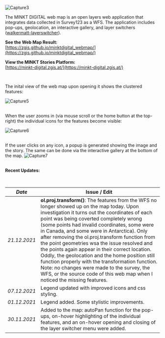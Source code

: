![Capture3](https://user-images.githubusercontent.com/81073205/152939922-2dc2d2c5-208f-4eef-807f-2048b539101b.PNG)

The MINKT DIGITAL web map is an open layers web application that integrates data collected in Survey123 as a WFS. The application includes pop-ups, geolocation, an interactive gallery, and layer switchers ([walkermatt-layerswitcher](https://github.com/walkermatt/ol-layerswitcher)).

**See the Web Map Result:** <br/>
[https://zgis.github.io/minktdigital_webmap/](https://zgis.github.io/minktdigital_webmap/)

**View the MINKT Stories Platform:** <br/>
[https://minkt-digital.zgis.at/](https://minkt-digital.zgis.at/)


<br/>

The inital view of the web map upon opening it shows the clustered features:

![Capture5](https://user-images.githubusercontent.com/81073205/152940001-65e11f41-3453-48bf-be26-7ed5cf137f8e.PNG)
<br/>
<br/>

When the user zooms in (via mouse scroll or the home button at the top-right) the individual icons for the features become visible:

![Capture6](https://user-images.githubusercontent.com/81073205/152940014-3ee5c3f8-863d-4906-b74f-5fe91f68d6bb.PNG)
<br/>
<br/>

If the user clicks on any icon, a popup is generated showing the image and the story. The same can be done via the interactive gallery at the bottom of the map.
![Capture7](https://user-images.githubusercontent.com/81073205/152940030-168f6fda-b0f3-47b6-b574-68191d4db34d.PNG)
<br/>
<br/>

**Recent Updates:** 

<br/>

| _Date_  | Issue / Edit |
| ------------- | ------------- |
| _21.12.2021_  | **ol.proj.transform()**: The features from the WFS no longer showed up on the map today. Upon investigation it turns out the coordinates of each point was being coverted completely wrong (some points had invalid coordinates, some were in Canada, and some were in Antarctica). Only after removing the ol.proj.transform function from the point geometries wsa the issue resolved and the points again appear in their correct location. Oddly, the geolocation and the home position still function properly with the transformation function. Note: no changes were made to the survey, the WFS, or the source code of this web map when I noticed the missing features.  | 
| _07.12.2021_  | Legend updated with improved icons and css styling. |
| _01.12.2021_  | Legend added. Some stylistic improvements. |
|  _30.11.2021_  | Added to the map: autoPan function for the pop-ups, on-hover highlighting of the individual features, and an on-hover opening and closing of the layer switcher menu were added.  |

<br/>
